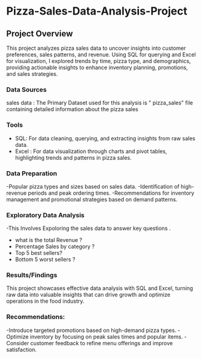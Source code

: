 # Pizza-Sales-Data-Analysis-Project


## Project Overview
This project analyzes pizza sales data to uncover insights into customer preferences, sales patterns, and revenue. Using SQL for querying and Excel for visualization, I explored trends by time, pizza type, and demographics, providing actionable insights to enhance inventory planning, promotions, and sales strategies.

### Data Sources
sales data : The Primary Dataset used for this analysis is " pizza_sales" file containing detailed information about the pizza sales 

### Tools 
- SQL:  For data cleaning, querying, and extracting insights from raw sales data.
- Excel : For data visualization through charts and pivot tables, highlighting trends and patterns in pizza sales.

### Data Preparation 
-Popular pizza types and sizes based on sales data.
-Identification of high-revenue periods and peak ordering times.
-Recommendations for inventory management and promotional strategies based on demand patterns.

### Exploratory Data Analysis 
-This Involves Expoloring the sales data to answer key questions . 
  - what  is the total Revenue ?
  - Percentage  Sales by category ?
  - Top 5 best sellers?
  - Bottom 5 worst sellers ?

### Results/Findings
This project showcases effective data analysis with SQL and Excel, turning raw data into valuable insights that can drive growth and optimize operations in the food industry.

### Recommendations:

-Introduce targeted promotions based on high-demand pizza types.
-Optimize inventory by focusing on peak sales times and popular items.
-Consider customer feedback to refine menu offerings and improve satisfaction.

 

  
